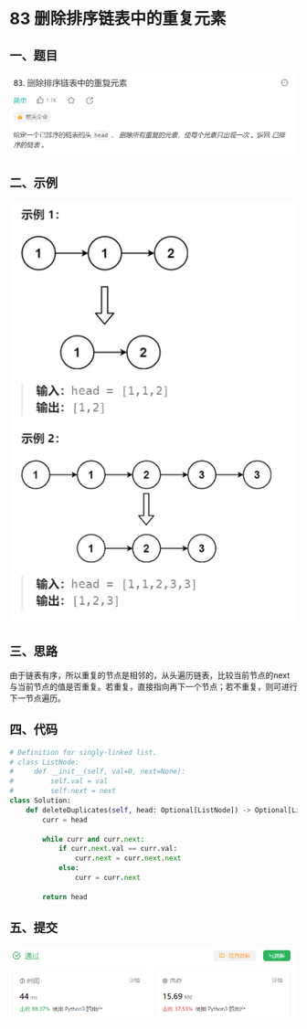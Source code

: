 # 83 删除排序链表中的重复元素

## 一、题目

![image-20231114211711859](./assets/image-20231114211711859.png)



## 二、示例

![image-20231114211728467](./assets/image-20231114211728467.png)



## 三、思路

由于链表有序，所以重复的节点是相邻的，从头遍历链表，比较当前节点的next与当前节点的值是否重复。若重复，直接指向再下一个节点；若不重复，则可进行下一节点遍历。



## 四、代码

```python
# Definition for singly-linked list.
# class ListNode:
#     def __init__(self, val=0, next=None):
#         self.val = val
#         self.next = next
class Solution:
    def deleteDuplicates(self, head: Optional[ListNode]) -> Optional[ListNode]:
        curr = head

        while curr and curr.next:
            if curr.next.val == curr.val:
                curr.next = curr.next.next
            else:
                curr = curr.next

        return head
```



## 五、提交

![image-20231114212527182](./assets/image-20231114212527182.png)
